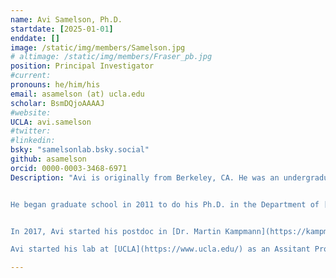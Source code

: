 ```yaml
---
name: Avi Samelson, Ph.D.
startdate: [2025-01-01]
enddate: []
image: /static/img/members/Samelson.jpg
# altimage: /static/img/members/Fraser_pb.jpg
position: Principal Investigator
#current:
pronouns: he/him/his
email: asamelson (at) ucla.edu
scholar: BsmDQjoAAAAJ
#website:
UCLA: avi.samelson
#twitter: 
#linkedin: 
bsky: "samelsonlab.bsky.social"
github: asamelson
orcid: 0000-0003-3468-6971
Description: "Avi is originally from Berkeley, CA. He was an undergraduate at Northwestern University. During the summers he worked in the lab of [Dr. Tom Alber](http://fraserlab.com/2014/04/04/Tom-Alber/) with [Dr. James Fraser](https://fraserlab.com/) to study how to [access protein conformational ensembles using room temperature x-ray crystallography](https://pubmed.ncbi.nlm.nih.gov/21918110/).


He began graduate school in 2011 to do his Ph.D. in the Department of [Molecular and Cellular Biology at UC Berkeley](http://mcb.berkeley.edu). There, he worked with  [Dr. Susan Marqusee](https://zebra.berkeley.edu/) and created new methods to characterize the [thermodynamics](https://pubmed.ncbi.nlm.nih.gov/27821780/), [kinetics](https://pubmed.ncbi.nlm.nih.gov/32527724/), and [folding trajectories](https://pubmed.ncbi.nlm.nih.gov/29854950/) of ribosome nascent chains.


In 2017, Avi started his postdoc in [Dr. Martin Kampmann](https://kampmannlab.ucsf.edu)'s lab at UCSF in the [Institute for Neurodegenerative Diseases](https://ind.ucsf.edu/). There, he created new technologies for antibody-based genetic modifier screens in differentiated cell types with a focus on understanding how neurons control the protein aggregation trajectory of tau. Avi discovered new principles of tau proteostasis in neurons, including a new tau E3 ubiquitin ligase and a connection between oxidative stress and tau proteasomal (mis)processing. He also led a project that discovered novel regulators of the SARS-CoV-2 host receptor ACE2.

Avi started his lab at [UCLA](https://www.ucla.edu/) as an Assitant Professor in the [Department of Neurology](https://www.uclahealth.org/departments/neurology) with a secondary affiliation in [Biological Chemistry](https://biolchem.ucla.edu/) in January of 2025. The lab is focused on characterizing protein aggregation trajectories and how cells control those trajectories." 

---
```

